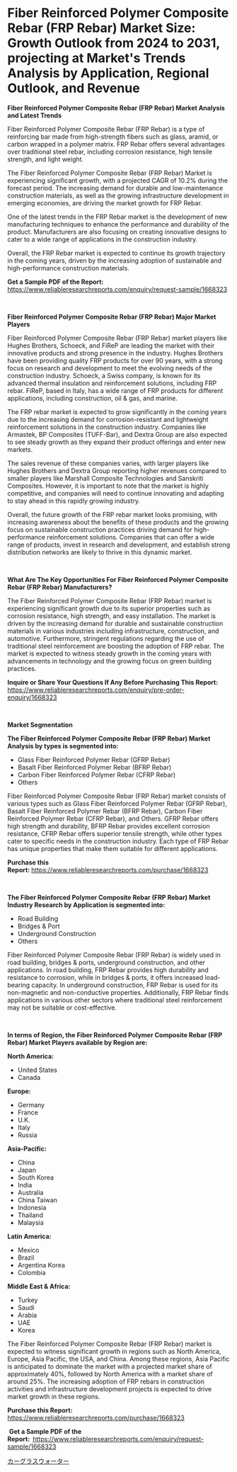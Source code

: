 <p><h1>Fiber Reinforced Polymer Composite Rebar (FRP Rebar) Market Size: Growth Outlook from 2024 to 2031, projecting at Market's Trends Analysis by Application, Regional Outlook, and Revenue</h1></p><p><strong>Fiber Reinforced Polymer Composite Rebar (FRP Rebar) Market Analysis and Latest Trends</strong></p>
<p><p>Fiber Reinforced Polymer Composite Rebar (FRP Rebar) is a type of reinforcing bar made from high-strength fibers such as glass, aramid, or carbon wrapped in a polymer matrix. FRP Rebar offers several advantages over traditional steel rebar, including corrosion resistance, high tensile strength, and light weight.</p><p>The Fiber Reinforced Polymer Composite Rebar (FRP Rebar) Market is experiencing significant growth, with a projected CAGR of 10.2% during the forecast period. The increasing demand for durable and low-maintenance construction materials, as well as the growing infrastructure development in emerging economies, are driving the market growth for FRP Rebar.</p><p>One of the latest trends in the FRP Rebar market is the development of new manufacturing techniques to enhance the performance and durability of the product. Manufacturers are also focusing on creating innovative designs to cater to a wide range of applications in the construction industry.</p><p>Overall, the FRP Rebar market is expected to continue its growth trajectory in the coming years, driven by the increasing adoption of sustainable and high-performance construction materials.</p></p>
<p><strong>Get a Sample PDF of the Report:&nbsp;</strong> <a href="https://www.reliableresearchreports.com/enquiry/request-sample/1668323">https://www.reliableresearchreports.com/enquiry/request-sample/1668323</a></p>
<p>&nbsp;</p>
<p><strong>Fiber Reinforced Polymer Composite Rebar (FRP Rebar) Major Market Players</strong></p>
<p><p>Fiber Reinforced Polymer Composite Rebar (FRP Rebar) market players like Hughes Brothers, Schoeck, and FiReP are leading the market with their innovative products and strong presence in the industry. Hughes Brothers have been providing quality FRP products for over 90 years, with a strong focus on research and development to meet the evolving needs of the construction industry. Schoeck, a Swiss company, is known for its advanced thermal insulation and reinforcement solutions, including FRP rebar. FiReP, based in Italy, has a wide range of FRP products for different applications, including construction, oil & gas, and marine.</p><p>The FRP rebar market is expected to grow significantly in the coming years due to the increasing demand for corrosion-resistant and lightweight reinforcement solutions in the construction industry. Companies like Armastek, BP Composites (TUFF-Bar), and Dextra Group are also expected to see steady growth as they expand their product offerings and enter new markets.</p><p>The sales revenue of these companies varies, with larger players like Hughes Brothers and Dextra Group reporting higher revenues compared to smaller players like Marshall Composite Technologies and Sanskriti Composites. However, it is important to note that the market is highly competitive, and companies will need to continue innovating and adapting to stay ahead in this rapidly growing industry.</p><p>Overall, the future growth of the FRP rebar market looks promising, with increasing awareness about the benefits of these products and the growing focus on sustainable construction practices driving demand for high-performance reinforcement solutions. Companies that can offer a wide range of products, invest in research and development, and establish strong distribution networks are likely to thrive in this dynamic market.</p></p>
<p>&nbsp;</p>
<p><strong>What Are The Key Opportunities For Fiber Reinforced Polymer Composite Rebar (FRP Rebar) Manufacturers?</strong></p>
<p><p>The Fiber Reinforced Polymer Composite Rebar (FRP Rebar) market is experiencing significant growth due to its superior properties such as corrosion resistance, high strength, and easy installation. The market is driven by the increasing demand for durable and sustainable construction materials in various industries including infrastructure, construction, and automotive. Furthermore, stringent regulations regarding the use of traditional steel reinforcement are boosting the adoption of FRP rebar. The market is expected to witness steady growth in the coming years with advancements in technology and the growing focus on green building practices.</p></p>
<p><strong>Inquire or Share Your Questions If Any Before Purchasing This Report:</strong> <a href="https://www.reliableresearchreports.com/enquiry/pre-order-enquiry/1668323">https://www.reliableresearchreports.com/enquiry/pre-order-enquiry/1668323</a></p>
<p>&nbsp;</p>
<p><strong>Market Segmentation</strong></p>
<p><strong>The Fiber Reinforced Polymer Composite Rebar (FRP Rebar) Market Analysis by types is segmented into:</strong></p>
<p><ul><li>Glass Fiber Reinforced Polymer Rebar (GFRP Rebar)</li><li>Basalt Fiber Reinforced Polymer Rebar (BFRP Rebar)</li><li>Carbon Fiber Reinforced Polymer Rebar (CFRP Rebar)</li><li>Others</li></ul></p>
<p><p>Fiber Reinforced Polymer Composite Rebar (FRP Rebar) market consists of various types such as Glass Fiber Reinforced Polymer Rebar (GFRP Rebar), Basalt Fiber Reinforced Polymer Rebar (BFRP Rebar), Carbon Fiber Reinforced Polymer Rebar (CFRP Rebar), and Others. GFRP Rebar offers high strength and durability, BFRP Rebar provides excellent corrosion resistance, CFRP Rebar offers superior tensile strength, while other types cater to specific needs in the construction industry. Each type of FRP Rebar has unique properties that make them suitable for different applications.</p></p>
<p><strong>Purchase this Report:&nbsp;</strong><a href="https://www.reliableresearchreports.com/purchase/1668323">https://www.reliableresearchreports.com/purchase/1668323</a></p>
<p>&nbsp;</p>
<p><strong>The Fiber Reinforced Polymer Composite Rebar (FRP Rebar) Market Industry Research by Application is segmented into:</strong></p>
<p><ul><li>Road Building</li><li>Bridges & Port</li><li>Underground Construction</li><li>Others</li></ul></p>
<p><p>Fiber Reinforced Polymer Composite Rebar (FRP Rebar) is widely used in road building, bridges & ports, underground construction, and other applications. In road building, FRP Rebar provides high durability and resistance to corrosion, while in bridges & ports, it offers increased load-bearing capacity. In underground construction, FRP Rebar is used for its non-magnetic and non-conductive properties. Additionally, FRP Rebar finds applications in various other sectors where traditional steel reinforcement may not be suitable or cost-effective.</p></p>
<p>&nbsp;</p>
<p><strong>In terms of Region, the Fiber Reinforced Polymer Composite Rebar (FRP Rebar) Market Players available by Region are:</strong></p>
<p>
    <p> <strong> North America: </strong>
        <ul>
            <li>United States</li>
            <li>Canada</li>
        </ul>
        </p> 
    <p> <strong> Europe: </strong>
        <ul>
            <li>Germany</li>
            <li>France</li>
            <li>U.K.</li>
            <li>Italy</li>
            <li>Russia</li>
        </ul>
        </p> 
    <p> <strong> Asia-Pacific: </strong>
        <ul>
            <li>China</li>
            <li>Japan</li>
            <li>South Korea</li>
            <li>India</li>
            <li>Australia</li>
            <li>China Taiwan</li>
            <li>Indonesia</li>
            <li>Thailand</li>
            <li>Malaysia</li>
        </ul>
        </p> 
    <p> <strong> Latin America: </strong>
        <ul>
            <li>Mexico</li>
            <li>Brazil</li>
            <li>Argentina Korea</li>
            <li>Colombia</li>
        </ul>
        </p> 
    <p> <strong> Middle East & Africa: </strong>
        <ul>
            <li>Turkey</li>
            <li>Saudi</li>
            <li>Arabia</li>
            <li>UAE</li>
            <li>Korea</li>
        </ul>
    </p>
    </p>
<p><p>The Fiber Reinforced Polymer Composite Rebar (FRP Rebar) market is expected to witness significant growth in regions such as North America, Europe, Asia Pacific, the USA, and China. Among these regions, Asia Pacific is anticipated to dominate the market with a projected market share of approximately 40%, followed by North America with a market share of around 25%. The increasing adoption of FRP rebars in construction activities and infrastructure development projects is expected to drive market growth in these regions.</p></p>
<p><strong>Purchase this Report: </strong><a href="https://www.reliableresearchreports.com/purchase/1668323">https://www.reliableresearchreports.com/purchase/1668323</a></p>
<p>&nbsp;<strong>Get a Sample PDF of the Report:&nbsp;&nbsp;</strong><a href="https://www.reliableresearchreports.com/enquiry/request-sample/1668323">https://www.reliableresearchreports.com/enquiry/request-sample/1668323</a></p>
<p><strong></strong></p>
<p><p><a href="https://github.com/mohamedbakry57/Market-Research-Report-List-3/blob/main/4260424426.md">カーグラスウォーター</a></p></p>